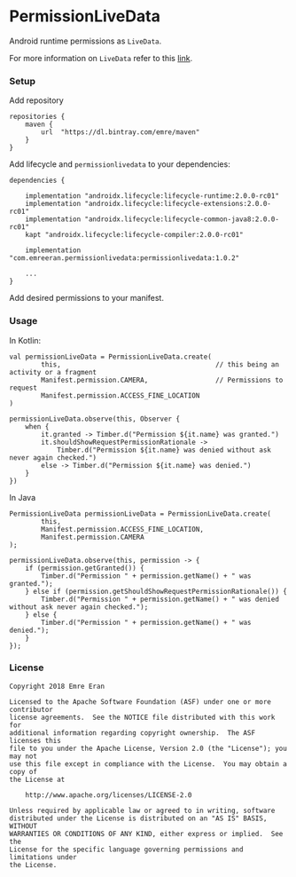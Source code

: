 # PermissionLiveData

Android runtime permissions as ```LiveData```.

For more information on ```LiveData``` refer to this [link][livedata].

### Setup

Add repository
```
repositories {
    maven {
        url  "https://dl.bintray.com/emre/maven"
    }
}
```

Add lifecycle and ```permissionlivedata``` to your dependencies:

```
dependencies {

    implementation "androidx.lifecycle:lifecycle-runtime:2.0.0-rc01"
    implementation "androidx.lifecycle:lifecycle-extensions:2.0.0-rc01"
    implementation "androidx.lifecycle:lifecycle-common-java8:2.0.0-rc01"
    kapt "androidx.lifecycle:lifecycle-compiler:2.0.0-rc01"

    implementation "com.emreeran.permissionlivedata:permissionlivedata:1.0.2"

    ...
}
```

Add desired permissions to your manifest.

### Usage

In Kotlin:

```
val permissionLiveData = PermissionLiveData.create(
        this,                                       // this being an activity or a fragment
        Manifest.permission.CAMERA,                 // Permissions to request
        Manifest.permission.ACCESS_FINE_LOCATION
)

permissionLiveData.observe(this, Observer {
    when {
        it.granted -> Timber.d("Permission ${it.name} was granted.")
        it.shouldShowRequestPermissionRationale ->
            Timber.d("Permission ${it.name} was denied without ask never again checked.")
        else -> Timber.d("Permission ${it.name} was denied.")
    }
})
```

In Java

```
PermissionLiveData permissionLiveData = PermissionLiveData.create(
        this,
        Manifest.permission.ACCESS_FINE_LOCATION,
        Manifest.permission.CAMERA
);

permissionLiveData.observe(this, permission -> {
    if (permission.getGranted()) {
        Timber.d("Permission " + permission.getName() + " was granted.");
    } else if (permission.getShouldShowRequestPermissionRationale()) {
        Timber.d("Permission " + permission.getName() + " was denied without ask never again checked.");
    } else {
        Timber.d("Permission " + permission.getName() + " was denied.");
    }
});
```

[livedata]: https://developer.android.com/topic/libraries/architecture/livedata

### License

```
Copyright 2018 Emre Eran

Licensed to the Apache Software Foundation (ASF) under one or more contributor
license agreements.  See the NOTICE file distributed with this work for
additional information regarding copyright ownership.  The ASF licenses this
file to you under the Apache License, Version 2.0 (the "License"); you may not
use this file except in compliance with the License.  You may obtain a copy of
the License at

    http://www.apache.org/licenses/LICENSE-2.0

Unless required by applicable law or agreed to in writing, software
distributed under the License is distributed on an "AS IS" BASIS, WITHOUT
WARRANTIES OR CONDITIONS OF ANY KIND, either express or implied.  See the
License for the specific language governing permissions and limitations under
the License.
```